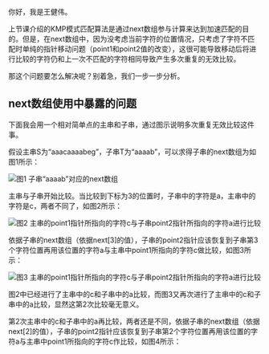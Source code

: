 你好，我是王健伟。

上节课介绍的KMP模式匹配算法是通过next数组参与计算来达到加速匹配的目的。但是，在next数组中，因为没考虑当前字符的位置情况，只考虑了字符不匹配时单纯的指针移动问题（point1和point2值的改变），这很可能导致移动后将进行比较的字符仍和上一次不匹配的字符相同导致产生多次重复的无效比较。

那这个问题要怎么解决呢？别着急，我们一步一步分析。

## next数组使用中暴露的问题

下面我会用一个相对简单点的主串和子串，通过图示说明多次重复无效比较这件事。

假设主串S为“aaacaaaabeg”，子串T为“aaaab”，可以求得子串的next数组为如图1所示：

![](https://static001.geekbang.org/resource/image/7f/d3/7f9705851e26e89d422c1dfd70eefdd3.jpg?wh=1388x419 "图1 子串“aaaab”对应的next数组")

主串与子串开始比较。当比较到下标为3的位置时，子串中的字符是a，主串中的字符是c，两者不同了，如图2所示：

![](https://static001.geekbang.org/resource/image/24/ff/245a2df789d0d1e8da3750a530f2e5ff.jpg?wh=1650x702 "图2 主串的point1指针所指向的字符c与子串point2指针所指向的字符a进行比较")

依据子串的next数组（依据next\[3]的值），子串的point2指针应该恢复到子串第3个字符位置再用该位置的字符a与主串中point1所指向的字符c做比较，如图3所示：

![](https://static001.geekbang.org/resource/image/56/2b/56b8a512b9f8ec4fafb420e726be5b2b.jpg?wh=1558x872 "图3 主串的point1指针所指向的字符c与子串point2指针所指向的字符a进行比较")

图2中已经进行了主串中的c和子串中的a比较，而图3又再次进行了主串中的c和子串中的a比较，显然这第2次比较毫无意义。

第2次主串中的c和子串中的a再比较，两者还是不同，依据子串的next数组（依据next\[2]的值），子串的point2指针应该恢复到子串第2个字符位置再用该位置的字符a与主串中point1所指向的字符c作比较，如图4所示：